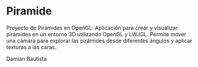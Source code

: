 # Piramide
Proyecto de Pirámides en OpenGL: Aplicación para crear y visualizar pirámides en un entorno 3D utilizando OpenGL y LWJGL. Permite mover una cámara para explorar las pirámides desde diferentes ángulos y aplicar texturas a las caras.

Damian Bautista
